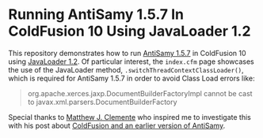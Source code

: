 
# Running AntiSamy 1.5.7 In ColdFusion 10 Using JavaLoader 1.2

This repository demonstrates how to run [AntiSamy 1.5.7][antisamy] in ColdFusion 10 using
[JavaLoader 1.2][javaloader]. Of particular interest, the `index.cfm` page showcases the
use of the JavaLoader method, `.switchThreadContextClassLoader()`, which is required for
AntiSamy 1.5.7 in order to avoid Class Load errors like:

> org.apache.xerces.jaxp.DocumentBuilderFactoryImpl cannot be cast to
> javax.xml.parsers.DocumentBuilderFactory

Special thanks to [Matthew J. Clemente][matthewclemente] who inspired me to investigate
this with his post about [ColdFusion and an earlier version of AntiSamy](https://blog.mattclemente.com/2016/05/12/antisamy-javaloader-getsafehtml.html).


[antisamy]: https://github.com/nahsra/antisamy
[javaloader]: https://github.com/markmandel/JavaLoader
[matthewclemente]: https://blog.mattclemente.com
